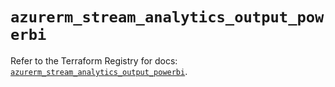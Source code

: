 # `azurerm_stream_analytics_output_powerbi`

Refer to the Terraform Registry for docs: [`azurerm_stream_analytics_output_powerbi`](https://registry.terraform.io/providers/hashicorp/azurerm/3.113.0/docs/resources/stream_analytics_output_powerbi).
